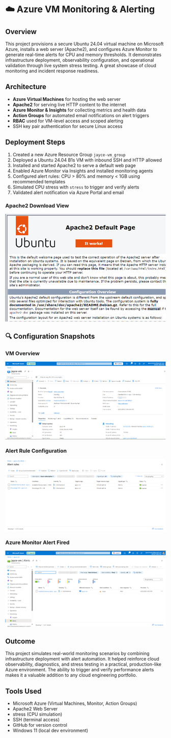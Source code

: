# ☁️ Azure VM Monitoring & Alerting

## Overview
This project provisions a secure Ubuntu 24.04 virtual machine on Microsoft Azure, installs a web server (Apache2), and configures Azure Monitor to generate real-time alerts for CPU and memory thresholds. It demonstrates infrastructure deployment, observability configuration, and operational validation through live system stress testing. A great showcase of cloud monitoring and incident response readiness.

## Architecture
- **Azure Virtual Machines** for hosting the web server
- **Apache2** for serving live HTTP content to the internet
- **Azure Monitor & Insights** for collecting metrics and health data
- **Action Groups** for automated email notifications on alert triggers
- **RBAC** used for VM-level access and scoped alerting
- SSH key pair authentication for secure Linux access

## Deployment Steps
1. Created a new Azure Resource Group `jayce-vm_group`
2. Deployed a Ubuntu 24.04 B1s VM with inbound SSH and HTTP allowed
3. Installed and started Apache2 to serve a default web page
4. Enabled Azure Monitor via Insights and installed monitoring agents
5. Configured alert rules: CPU > 80% and memory < 1GB using recommended templates
6. Simulated CPU stress with `stress` to trigger and verify alerts
7. Validated alert notification via Azure Portal and email


### Apache2 Download View
![Main Screenshot](./assets/apache-default.png)

## 🔍 Configuration Snapshots

### VM Overview
![VM Overview Screenshot](./assets/vm-overview.png)

### Alert Rule Configuration
![Alert Rule Screenshot](./assets/alert-rule.png)

### Azure Monitor Alert Fired
![Fired Alert Screenshot](./assets/alert-fired.png)

## Outcome
This project simulates real-world monitoring scenarios by combining infrastructure deployment with alert automation. It helped reinforce cloud observability, diagnostics, and stress testing in a practical, production-like Azure environment. The ability to trigger and verify performance alerts makes it a valuable addition to any cloud engineering portfolio.

## Tools Used
- Microsoft Azure (Virtual Machines, Monitor, Action Groups)
- Apache2 Web Server
- stress (CPU simulation)
- SSH (terminal access)
- GitHub for version control
- Windows 11 (local dev environment)
